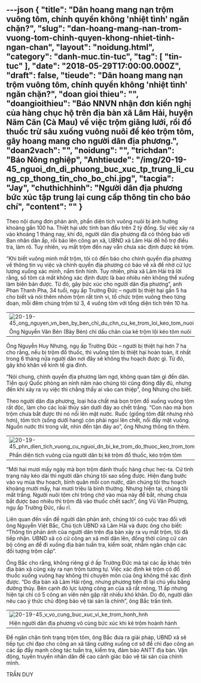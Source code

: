 ---json
{
    "title": "Dân hoang mang nạn trộm vuông tôm, chính quyền không 'nhiệt tình' ngăn chặn?",
    "slug": "dan-hoang-mang-nan-trom-vuong-tom-chinh-quyen-khong-nhiet-tinh-ngan-chan",
    "layout": "noidung.html",
    "category": "danh-muc.tin-tuc",
    "tag": [
        "tin-tuc"
    ],
    "date": "2018-05-29T17:00:00.000Z",
    "draft": false,
    "tieude": "Dân hoang mang nạn trộm vuông tôm, chính quyền không 'nhiệt tình' ngăn chặn?",
    "doan gioi thieu": "",
    "doangioithieu": "Báo NNVN nhận đơn kiến nghị của hàng chục hộ trên địa bàn xã Lâm Hải, huyện Năm Căn (Cà Mau) về việc trộm giăng lưới, rồi đổ thuốc trừ sâu xuống vuông nuôi để kéo trộm tôm, gây hoang mang cho người dân địa phương.",
    "doan2vach": "",
    "noidung": "",
    "trichdan": "Báo Nông nghiệp",
    "Anhtieude": "/img/20-19-45_nguoi_dn_di_phuong_buc_xuc_tp_trung_li_cung_cp_thong_tin_cho_bo_chi.jpg",
    "tacgia": "Jay",
    "chuthichhinh": "Người dân địa phương bức xúc tập trung lại cung cấp thông tin cho báo chí",
    "__content__": ""
}
---
<p><span style="font-size:14px">Theo nội dung đơn phản &aacute;nh, phần diện t&iacute;ch vu&ocirc;ng nu&ocirc;i bị ảnh hưởng khoảng gần 100 ha. Thiệt hại ước t&iacute;nh ban đầu tr&ecirc;n 2 tỷ đồng. Sự việc xảy ra v&agrave;o khoảng 1 th&aacute;ng nay, khi đ&oacute;, người d&acirc;n địa phương đ&atilde; c&oacute; th&ocirc;ng b&aacute;o với Ban nh&acirc;n d&acirc;n ấp, rồi b&aacute;o l&ecirc;n c&ocirc;ng an x&atilde;, UBND x&atilde; L&acirc;m Hải để hỗ trợ điều tra, l&agrave;m r&otilde;. Tuy nhi&ecirc;n, vụ mất trộm đến nay vẫn chưa x&aacute;c định được kẻ trộm.</span></p>

<p><span style="font-size:14px">&ldquo;Khi biết vu&ocirc;ng m&igrave;nh mất trộm, t&ocirc;i c&oacute; đến b&aacute;o cho ch&iacute;nh quyền địa phương về th&ocirc;ng tin vụ việc v&agrave; ch&iacute;nh quyền địa phương c&oacute; b&aacute;o về x&atilde; để nhờ cử lực lượng xuống x&aacute;c minh, nắm t&igrave;nh h&igrave;nh. Tuy nhi&ecirc;n, ph&iacute;a x&atilde; L&acirc;m Hải trả lời rằng, số t&ocirc;m c&aacute; mất kh&ocirc;ng x&aacute;c định được l&agrave; bao nhi&ecirc;u n&ecirc;n kh&ocirc;ng thể xuống l&agrave;m bi&ecirc;n bản được. Từ đ&oacute;, g&acirc;y bức x&uacute;c cho người d&acirc;n địa phương&rdquo;, anh Phan Thanh Pha, 34 tuổi, ngụ ấp Trường Đức &ndash; người bị thiệt hại gần 5 ha cho biết v&agrave; n&oacute;i th&ecirc;m nh&oacute;m trộm rất tinh vi, tổ chức trộm vu&ocirc;ng theo từng đoạn, mỗi đ&ecirc;m ch&uacute;ng trộm từ 3, 4 vu&ocirc;ng t&ocirc;m với tổng diện t&iacute;ch tr&ecirc;n 10 ha.</span></p>

<table border="0" cellpadding="0" cellspacing="0" style="width:100%">
	<tbody>
		<tr>
			<td><span style="font-size:14px"><img alt="20-19-45_ong_nguyen_vn_ben_by_ben_chi_du_chn_cu_ke_trom_loi_keo_tom_nuoi" id="188109" src="https://image.nongnghiep.vn/upload/2018/5/29/20-19-45_ong_nguyen_vn_ben_by_ben_chi_du_chn_cu_ke_trom_loi_keo_tom_nuoi.jpg" title="20-19-45_ong_nguyen_vn_ben_by_ben_chi_du_chn_cu_ke_trom_loi_keo_tom_nuoi" /></span></td>
		</tr>
		<tr>
			<td><span style="font-size:14px">&Ocirc;ng Nguyễn Văn B&eacute;n (Bảy B&eacute;n) chỉ dấu ch&acirc;n của kẻ trộm lội k&eacute;o t&ocirc;m nu&ocirc;i</span></td>
		</tr>
	</tbody>
</table>

<p><span style="font-size:14px">&Ocirc;ng Nguyễn Huy Nhưng, ngụ ấp Trường Đức &ndash; người bị thiệt hại hơn 7 ha cho rằng, nếu bị trộm đổ thuốc, th&igrave; vu&ocirc;ng t&ocirc;m bị thiệt hại ho&agrave;n to&agrave;n, &iacute;t nhất trong 6 th&aacute;ng nữa người d&acirc;n nơi đ&acirc;y sẽ kh&ocirc;ng thu hoạch được g&igrave;. Từ đ&oacute;, g&acirc;y kh&oacute; khăn về kinh tế gia đ&igrave;nh.</span></p>

<p><span style="font-size:14px">&ldquo;N&oacute;i chung, ch&iacute;nh quyền địa phương l&agrave;m ngơ, kh&ocirc;ng quan t&acirc;m g&igrave; đến d&acirc;n. Tiền quỹ Quốc ph&ograve;ng an ninh năm n&agrave;o ch&uacute;ng t&ocirc;i cũng đ&oacute;ng đầy đủ, nhưng đến khi xảy ra vụ việc th&igrave; chẳng thấy ai v&agrave;o can thiệp&rdquo;, &ocirc;ng Nhưng cho biết.</span></p>

<p><span style="font-size:14px">Theo người d&acirc;n địa phương, loại h&oacute;a chất m&agrave; bọn trộm đổ xuống vu&ocirc;ng t&ocirc;m rất độc, l&agrave;m cho c&aacute;c lo&agrave;i thủy sản dưới đ&aacute;y ao chết trắng. &ldquo;Con n&agrave;o m&agrave; bọn trộm chưa bắt được th&igrave; n&oacute; nổi l&ecirc;n mặt nước. Ruốc (giống t&ocirc;m đất nhưng nhỏ hơn), t&ocirc;m t&iacute;ch (sống dưới hang) c&ograve;n phải ngoi l&ecirc;n chết, nổi đầy mặt vu&ocirc;ng. Nguồn nước th&igrave; trong vắt, nh&igrave;n đến tận đ&aacute;y ao&rdquo;, &ocirc;ng Nhưng th&ocirc;ng tin th&ecirc;m.</span></p>

<table border="0" cellpadding="0" cellspacing="0" style="width:100%">
	<tbody>
		<tr>
			<td><span style="font-size:14px"><img alt="20-19-45_phn_dien_tich_vuong_cu_nguoi_dn_bi_ke_trom_do_thuoc_keo_trom_tom" id="188110" src="https://image.nongnghiep.vn/upload/2018/5/29/20-19-45_phn_dien_tich_vuong_cu_nguoi_dn_bi_ke_trom_do_thuoc_keo_trom_tom.jpg" title="20-19-45_phn_dien_tich_vuong_cu_nguoi_dn_bi_ke_trom_do_thuoc_keo_trom_tom" /></span></td>
		</tr>
		<tr>
			<td><span style="font-size:14px">Phần diện t&iacute;ch vu&ocirc;ng của người d&acirc;n bị kẻ trộm đổ thuốc, k&eacute;o trộm t&ocirc;m</span></td>
		</tr>
	</tbody>
</table>

<p><span style="font-size:14px">&ldquo;Mới hai mươi mấy ng&agrave;y m&agrave;&nbsp;bọn trộm đ&aacute;nh thuốc h&agrave;ng chục hec-ta.&nbsp;Cứ t&igrave;nh trạng n&agrave;y k&eacute;o d&agrave;i th&igrave; người d&acirc;n ch&uacute;ng t&ocirc;i sao sống được. Hiện đang bước v&agrave;o vụ m&ugrave;a thu hoạch, b&igrave;nh qu&acirc;n mỗi con nước, d&acirc;n ch&uacute;ng t&ocirc;i thu hoạch khoảng mười mấy, hai mươi triệu l&agrave; b&igrave;nh thường. Nhưng hiện tại, ch&uacute;ng t&ocirc;i mất trắng. Người nu&ocirc;i t&ocirc;m chỉ tr&ocirc;ng chờ v&agrave;o m&ugrave;a n&agrave;y để bắt, nhưng chưa bắt được bao nhi&ecirc;u th&igrave; trộm đ&atilde; v&agrave;o thuốc chết sạch&rdquo;, &ocirc;ng Vũ Văn Phượng, ngụ ấp Trường Đức, rầu rĩ.</span></p>

<p><span style="font-size:14px">Li&ecirc;n quan đến vấn đề người d&acirc;n phản &aacute;nh, ch&uacute;ng t&ocirc;i c&oacute; cuộc trao đổi với &ocirc;ng Nguyễn Việt Bắc, Chủ tịch UBND x&atilde; L&acirc;m Hải v&agrave; được &ocirc;ng cho biết: &ldquo;Th&ocirc;ng tin phản &aacute;nh của người d&acirc;n tr&ecirc;n địa b&agrave;n xảy ra vụ mất trộm, t&ocirc;i đ&atilde; tiếp nhận. UBND x&atilde; c&oacute; cử c&ocirc;ng an x&atilde; mời d&acirc;n l&ecirc;n, đồng thời cũng cử c&aacute;n bộ c&ocirc;ng an để đi xuống địa b&agrave;n tuần tra, kiểm so&aacute;t, nhằm ngăn chặn c&aacute;c đối tượng trộm cắp&rdquo;.</span></p>

<p><span style="font-size:14px">&Ocirc;ng Bắc cho rằng, kh&ocirc;ng ri&ecirc;ng g&igrave; ở ấp Trường Đức m&agrave; tại c&aacute;c ấp kh&aacute;c tr&ecirc;n địa b&agrave;n x&atilde; cũng xảy ra nạn trộm tương tự. Việc x&aacute;c định kẻ trộm c&oacute; đổ thuốc xuống vu&ocirc;ng hay kh&ocirc;ng th&igrave; chuy&ecirc;n m&ocirc;n của &ocirc;ng kh&ocirc;ng thể x&aacute;c định được. &ldquo;Do địa b&agrave;n x&atilde; L&acirc;m Hải rộng, nhưng phương tiện đi lại chủ yếu bằng đường thủy. B&ecirc;n cạnh đ&oacute; lực lượng c&ocirc;ng an của x&atilde; rất mỏng, 11 ấp nhưng hiện tại chỉ c&oacute; 5 c&ocirc;ng an vi&ecirc;n n&ecirc;n gặp rất nhiều kh&oacute; khăn. Do đ&oacute;, người d&acirc;n n&ecirc;u cao &yacute; thức chủ động bảo vệ t&agrave;i sản l&agrave; ch&iacute;nh&rdquo;, &ocirc;ng Bắc trần t&igrave;nh.</span></p>

<table border="0" cellpadding="0" cellspacing="0" style="width:100%">
	<tbody>
		<tr>
			<td><span style="font-size:14px"><img alt="20-19-45_v_vo_cung_buc_xuc_vi_ke_trom_honh_hnh" id="188106" src="https://image.nongnghiep.vn/upload/2018/5/29/20-19-45_v_vo_cung_buc_xuc_vi_ke_trom_honh_hnh.jpg" title="20-19-45_v_vo_cung_buc_xuc_vi_ke_trom_honh_hnh" /></span></td>
		</tr>
		<tr>
			<td><span style="font-size:14px">Hiện người d&acirc;n địa phương v&ocirc; c&ugrave;ng bức x&uacute;c khi kẻ trộm ho&agrave;nh h&agrave;nh</span></td>
		</tr>
	</tbody>
</table>

<p><span style="font-size:14px">Để ngăn chặn t&igrave;nh trạng trộm t&ocirc;m, &ocirc;ng Bắc đưa ra giải ph&aacute;p, UBND x&atilde; sẽ tiếp tục chỉ đạo cho c&ocirc;ng an x&atilde; tăng cường xuống cơ sở để chỉ đạo c&ocirc;ng an c&aacute;c ấp đẩy mạnh c&ocirc;ng t&aacute;c tuần tra, kiểm tra, đảm bảo ANTT địa b&agrave;n. Vận động, tuy&ecirc;n truyền nh&acirc;n d&acirc;n đề cao cảnh gi&aacute;c bảo vệ t&agrave;i sản của ch&iacute;nh m&igrave;nh.</span></p>

<p><span style="font-size:14px">TRẦN DUY</span></p>
